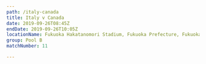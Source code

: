 ```yaml
---
path: /italy-canada
title: Italy v Canada
date: 2019-09-26T08:45Z
endDate: 2019-09-26T10:05Z
locationName: Fukuoka Hakatanomori Stadium, Fukuoka Prefecture, Fukuoka City
group: Pool B
matchNumber: 11

---
```

